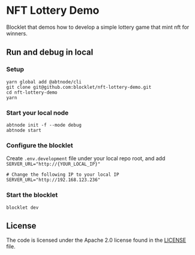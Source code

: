 # NFT Lottery Demo

Blocklet that demos how to develop a simple lottery game that mint nft for winners.

## Run and debug in local

### Setup

```shell
yarn global add @abtnode/cli
git clone git@github.com:blocklet/nft-lottery-demo.git
cd nft-lottery-demo
yarn
```

### Start your local node

```shell
abtnode init -f --mode debug
abtnode start
```

### Configure the blocklet

Create `.env.development` file under your local repo root, and add `SERVER_URL="http://{YOUR_LOCAL_IP}"`

```shell
# Change the following IP to your local IP
SERVER_URL="http://192.168.123.236"
```

### Start the blocklet

```shell
blocklet dev
```

## License

The code is licensed under the Apache 2.0 license found in the
[LICENSE](LICENSE) file.
